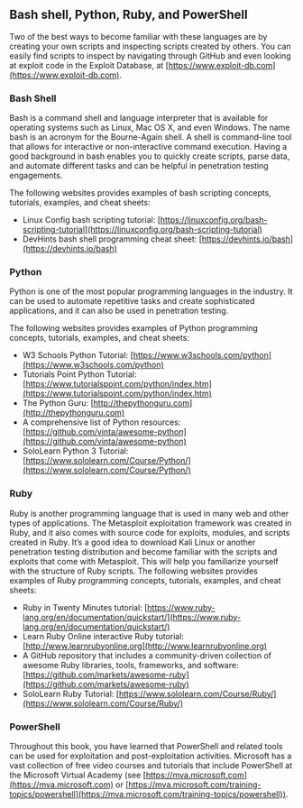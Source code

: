 ## Bash shell, Python, Ruby, and PowerShell

Two of the best ways to become familiar with these languages are by creating your own scripts and inspecting scripts created by others. You can easily find scripts to inspect by navigating through GitHub and even looking at exploit code in the Exploit Database, at [https://www.exploit-db.com](https://www.exploit-db.com).


### Bash Shell

Bash is a command shell and language interpreter that is available for operating systems such as Linux, Mac OS X, and even Windows. The name bash is an acronym for the Bourne-Again shell. A shell is command-line tool that allows for interactive or non-interactive command execution. Having a good background in bash enables you to quickly create scripts, parse data, and automate different tasks and can be helpful in penetration testing engagements.

The following websites provides examples of bash scripting concepts, tutorials, examples, and cheat sheets:

- Linux Config bash scripting tutorial: [https://linuxconfig.org/bash-scripting-tutorial](https://linuxconfig.org/bash-scripting-tutorial)
- DevHints bash shell programming cheat sheet: [https://devhints.io/bash](https://devhints.io/bash)


### Python

Python is one of the most popular programming languages in the industry. It can be used to automate repetitive tasks and create sophisticated applications, and it can also be used in penetration testing.

The following websites provides examples of Python programming concepts, tutorials, examples, and cheat sheets:

* W3 Schools Python Tutorial: [https://www.w3schools.com/python](https://www.w3schools.com/python)
* Tutorials Point Python Tutorial: [https://www.tutorialspoint.com/python/index.htm](https://www.tutorialspoint.com/python/index.htm)
* The Python Guru: [http://thepythonguru.com](http://thepythonguru.com)
* A comprehensive list of Python resources: [https://github.com/vinta/awesome-python](https://github.com/vinta/awesome-python)
* SoloLearn Python 3 Tutorial: [https://www.sololearn.com/Course/Python/](https://www.sololearn.com/Course/Python/)


### Ruby

Ruby is another programming language that is used in many web and other types of applications. 
The Metasploit exploitation framework was created in Ruby, and it also comes with source code for exploits, modules, and scripts created in Ruby. It’s a good idea to download Kali Linux or another penetration testing distribution and become familiar with the scripts and exploits that come with Metasploit. This will help you familiarize yourself with the structure of Ruby scripts.
The following websites provides examples of Ruby programming concepts, tutorials, examples, and cheat sheets:

* Ruby in Twenty Minutes tutorial: [https://www.ruby-lang.org/en/documentation/quickstart/](https://www.ruby-lang.org/en/documentation/quickstart/)
* Learn Ruby Online interactive Ruby tutorial: [http://www.learnrubyonline.org](http://www.learnrubyonline.org)
* A GitHub repository that includes a community-driven collection of awesome Ruby libraries, tools, frameworks, and software: [https://github.com/markets/awesome-ruby](https://github.com/markets/awesome-ruby)
* SoloLearn Ruby Tutorial: [https://www.sololearn.com/Course/Ruby/](https://www.sololearn.com/Course/Ruby/)


### PowerShell

Throughout this book, you have learned that PowerShell and related tools can be used for exploitation and post-exploitation activities. Microsoft has a vast collection of free video courses and tutorials that include PowerShell at the Microsoft Virtual Academy (see [https://mva.microsoft.com](https://mva.microsoft.com) or [https://mva.microsoft.com/training-topics/powershell](https://mva.microsoft.com/training-topics/powershell)).
